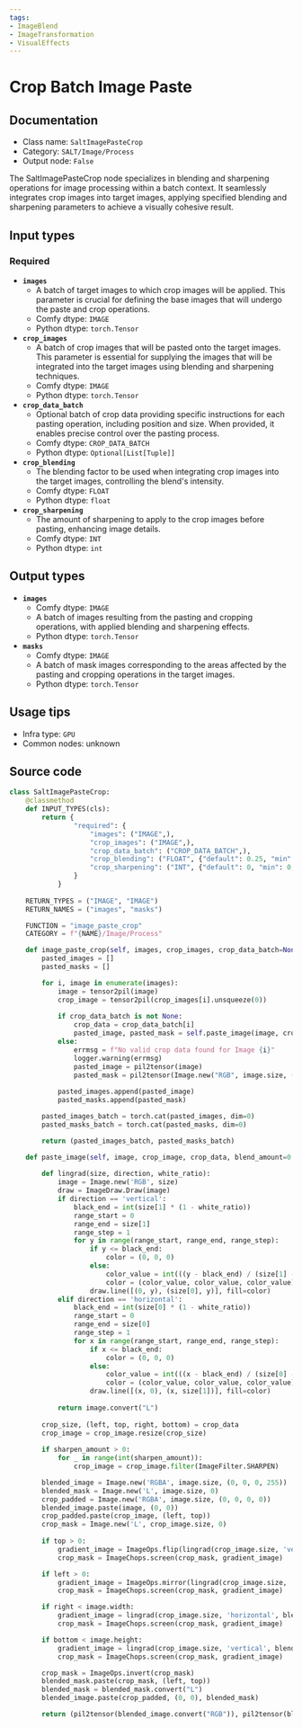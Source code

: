 ```yaml
---
tags:
- ImageBlend
- ImageTransformation
- VisualEffects
---
```


# Crop Batch Image Paste
## Documentation
- Class name: `SaltImagePasteCrop`
- Category: `SALT/Image/Process`
- Output node: `False`

The SaltImagePasteCrop node specializes in blending and sharpening operations for image processing within a batch context. It seamlessly integrates crop images into target images, applying specified blending and sharpening parameters to achieve a visually cohesive result.
## Input types
### Required
- **`images`**
    - A batch of target images to which crop images will be applied. This parameter is crucial for defining the base images that will undergo the paste and crop operations.
    - Comfy dtype: `IMAGE`
    - Python dtype: `torch.Tensor`
- **`crop_images`**
    - A batch of crop images that will be pasted onto the target images. This parameter is essential for supplying the images that will be integrated into the target images using blending and sharpening techniques.
    - Comfy dtype: `IMAGE`
    - Python dtype: `torch.Tensor`
- **`crop_data_batch`**
    - Optional batch of crop data providing specific instructions for each pasting operation, including position and size. When provided, it enables precise control over the pasting process.
    - Comfy dtype: `CROP_DATA_BATCH`
    - Python dtype: `Optional[List[Tuple]]`
- **`crop_blending`**
    - The blending factor to be used when integrating crop images into the target images, controlling the blend's intensity.
    - Comfy dtype: `FLOAT`
    - Python dtype: `float`
- **`crop_sharpening`**
    - The amount of sharpening to apply to the crop images before pasting, enhancing image details.
    - Comfy dtype: `INT`
    - Python dtype: `int`
## Output types
- **`images`**
    - Comfy dtype: `IMAGE`
    - A batch of images resulting from the pasting and cropping operations, with applied blending and sharpening effects.
    - Python dtype: `torch.Tensor`
- **`masks`**
    - Comfy dtype: `IMAGE`
    - A batch of mask images corresponding to the areas affected by the pasting and cropping operations in the target images.
    - Python dtype: `torch.Tensor`
## Usage tips
- Infra type: `GPU`
- Common nodes: unknown


## Source code
```python
class SaltImagePasteCrop:
    @classmethod
    def INPUT_TYPES(cls):
        return {
                "required": {
                    "images": ("IMAGE",),
                    "crop_images": ("IMAGE",),
                    "crop_data_batch": ("CROP_DATA_BATCH",),
                    "crop_blending": ("FLOAT", {"default": 0.25, "min": 0.0, "max": 1.0, "step": 0.01}),
                    "crop_sharpening": ("INT", {"default": 0, "min": 0, "max": 3, "step": 1}),
                }
            }
            
    RETURN_TYPES = ("IMAGE", "IMAGE")
    RETURN_NAMES = ("images", "masks")

    FUNCTION = "image_paste_crop"
    CATEGORY = f"{NAME}/Image/Process"

    def image_paste_crop(self, images, crop_images, crop_data_batch=None, crop_blending=0.25, crop_sharpening=0):
        pasted_images = []
        pasted_masks = []

        for i, image in enumerate(images):
            image = tensor2pil(image)
            crop_image = tensor2pil(crop_images[i].unsqueeze(0))
            
            if crop_data_batch is not None:
                crop_data = crop_data_batch[i]
                pasted_image, pasted_mask = self.paste_image(image, crop_image, crop_data, crop_blending, crop_sharpening)
            else:
                errmsg = f"No valid crop data found for Image {i}"
                logger.warning(errmsg)
                pasted_image = pil2tensor(image)
                pasted_mask = pil2tensor(Image.new("RGB", image.size, (0,0,0)))
            
            pasted_images.append(pasted_image)
            pasted_masks.append(pasted_mask)

        pasted_images_batch = torch.cat(pasted_images, dim=0)
        pasted_masks_batch = torch.cat(pasted_masks, dim=0)

        return (pasted_images_batch, pasted_masks_batch)

    def paste_image(self, image, crop_image, crop_data, blend_amount=0.25, sharpen_amount=1):
    
        def lingrad(size, direction, white_ratio):
            image = Image.new('RGB', size)
            draw = ImageDraw.Draw(image)
            if direction == 'vertical':
                black_end = int(size[1] * (1 - white_ratio))
                range_start = 0
                range_end = size[1]
                range_step = 1
                for y in range(range_start, range_end, range_step):
                    if y <= black_end:
                        color = (0, 0, 0)
                    else:
                        color_value = int(((y - black_end) / (size[1] - black_end)) * 255)
                        color = (color_value, color_value, color_value)
                    draw.line([(0, y), (size[0], y)], fill=color)
            elif direction == 'horizontal':
                black_end = int(size[0] * (1 - white_ratio))
                range_start = 0
                range_end = size[0]
                range_step = 1
                for x in range(range_start, range_end, range_step):
                    if x <= black_end:
                        color = (0, 0, 0)
                    else:
                        color_value = int(((x - black_end) / (size[0] - black_end)) * 255)
                        color = (color_value, color_value, color_value)
                    draw.line([(x, 0), (x, size[1])], fill=color)
                    
            return image.convert("L")
    
        crop_size, (left, top, right, bottom) = crop_data
        crop_image = crop_image.resize(crop_size)
        
        if sharpen_amount > 0:
            for _ in range(int(sharpen_amount)):
                crop_image = crop_image.filter(ImageFilter.SHARPEN)

        blended_image = Image.new('RGBA', image.size, (0, 0, 0, 255))
        blended_mask = Image.new('L', image.size, 0)
        crop_padded = Image.new('RGBA', image.size, (0, 0, 0, 0))
        blended_image.paste(image, (0, 0))
        crop_padded.paste(crop_image, (left, top))
        crop_mask = Image.new('L', crop_image.size, 0)
        
        if top > 0:
            gradient_image = ImageOps.flip(lingrad(crop_image.size, 'vertical', blend_amount))
            crop_mask = ImageChops.screen(crop_mask, gradient_image)

        if left > 0:
            gradient_image = ImageOps.mirror(lingrad(crop_image.size, 'horizontal', blend_amount))
            crop_mask = ImageChops.screen(crop_mask, gradient_image)

        if right < image.width:
            gradient_image = lingrad(crop_image.size, 'horizontal', blend_amount)
            crop_mask = ImageChops.screen(crop_mask, gradient_image)

        if bottom < image.height:
            gradient_image = lingrad(crop_image.size, 'vertical', blend_amount)
            crop_mask = ImageChops.screen(crop_mask, gradient_image)

        crop_mask = ImageOps.invert(crop_mask)
        blended_mask.paste(crop_mask, (left, top))
        blended_mask = blended_mask.convert("L")
        blended_image.paste(crop_padded, (0, 0), blended_mask)

        return (pil2tensor(blended_image.convert("RGB")), pil2tensor(blended_mask.convert("RGB")))

```
